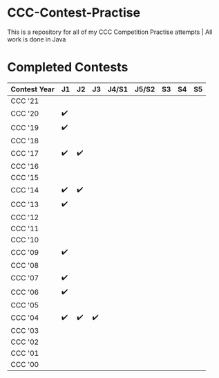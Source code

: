 # CCC-Contest-Practise
This is a repository for all of my CCC Competition Practise attempts | All work is done in Java
# Completed Contests
|Contest Year|  J1  |  J2  |  J3  |  J4/S1  |  J5/S2  |  S3  |  S4  |  S5  |
|------------|------|------|------|---------|---------|------|------|------|
| CCC '21    |      |      |      |         |         |      |      |      |
| CCC '20    |:heavy_check_mark:|      |      |         |         |      |      |      |
| CCC '19    |:heavy_check_mark:|      |      |         |         |      |      |      |
| CCC '18    |      |      |      |         |         |      |      |      |
| CCC '17    |:heavy_check_mark:|:heavy_check_mark:|      |         |         |      |      |      |
| CCC '16    |      |      |      |         |         |      |      |      |
| CCC '15    |      |      |      |         |         |      |      |      |
| CCC '14    |:heavy_check_mark:|:heavy_check_mark:|      |         |         |      |      |      |
| CCC '13    |:heavy_check_mark:|      |      |         |         |      |      |      |
| CCC '12    |      |      |      |         |         |      |      |      |
| CCC '11    |      |      |      |         |         |      |      |      |
| CCC '10    |      |      |      |         |         |      |      |      |
| CCC '09    |:heavy_check_mark:|      |      |         |         |      |      |      |
| CCC '08    |      |      |      |         |         |      |      |      |
| CCC '07    |:heavy_check_mark:|      |      |         |         |      |      |      |
| CCC '06    |:heavy_check_mark:|      |      |         |         |      |      |      |
| CCC '05    |      |      |      |         |         |      |      |      |
| CCC '04    |:heavy_check_mark:|:heavy_check_mark:|:heavy_check_mark:|         |         |      |      |      |
| CCC '03    |      |      |      |         |         |      |      |      |
| CCC '02    |      |      |      |         |         |      |      |      |
| CCC '01    |      |      |      |         |         |      |      |      |
| CCC '00    |      |      |      |         |         |      |      |      |
